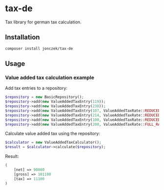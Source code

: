 # tax-de

Tax library for german tax calculation.

## Installation

```bash
composer install jonczek/tax-de
```

## Usage

### Value added tax calculation example

Add tax entries to a repository:

```php
$repository = new BasicRepository();
$repository->add(new ValueAddedTaxEntry(119));
$repository->add(new ValueAddedTaxEntry(238));
$repository->add(new ValueAddedTaxEntry(107, ValueAddedTaxRate::REDUCED_RATE));
$repository->add(new ValueAddedTaxEntry(214, ValueAddedTaxRate::REDUCED_RATE));
$repository->add(new ValueAddedTaxEntry(100, ValueAddedTaxRate::REDUCED_RATE, true));
$repository->add(new ValueAddedTaxEntry(200, ValueAddedTaxRate::FULL_RATE, true));
```

Calculate value added tax using the repository:
```php
$calculator = new ValueAddedTaxCalculator();
$result = $calculator->calculate($repository);
```

Result:
```php
(
    [net] => 90000
    [gross] => 101100
    [tax] => 11100
)
```